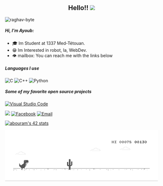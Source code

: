<h2 align="Center">  Hello!! <img src="https://media.giphy.com/media/WUlplcMpOCEmTGBtBW/giphy.gif" width="30"> </h3>
<p align="left"> <img src="https://komarev.com/ghpvc/?username=raghav-byte" alt="raghav-byte" /> </p>

##### Hi, I'm Ayoub:

- 🎓 Im Student at 1337 Med-Tétouan.
- 😁 Im Interested in robot, Ia, WebDev.
- 👁 mailbox: You can reach me with the links below


##### Languages I use

![C](https://img.shields.io/badge/-C-000000?style=flat&logo=c)
![C++](https://img.shields.io/badge/-C++-000000?style=flat&logo=c%2B%2B)
![Python](https://img.shields.io/badge/-Python-000000?style=flat&logo=python)

##### Some of my favorite open source projects

[![Visual Studio Code](https://img.shields.io/badge/-VSCode-444444?style=flat&logo=visual-studio-code&logoColor=007ACC)](https://github.com/microsoft/vscode)

<a href="https://www.instagram.com/b.r.m_1"><img src="https://img.shields.io/badge/instagram-%23E4415F?style=flat&logo=instagram&logoColor=white"/></a>
<a href="https://www.facebook.com/mester.ayoub.92351" target="_blank"><img src="https://img.shields.io/badge/Facebook-%231877F2.svg?&style=flat-square&logo=facebook&logoColor=white" alt="Facebook"></a>
<a href="mailto:bmayoub151@gmail.com" target="_blank"><img src="https://img.shields.io/badge/-Gmail-c14438?style=flat-square&logo=Gmail&logoColor=white" alt="Email"></a>

<a href="https://github.com/JaeSeoKim/badge42"><img src="https://badge42.vercel.app/api/v2/clgsr1w0a001108l5cu9r5asi/stats?cursusId=21&coalitionId=281" alt="abouram's 42 stats" /></a>

![Dino](https://raw.githubusercontent.com/sanket9006/sanket9006/master/dino.gif)
